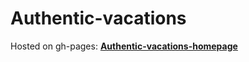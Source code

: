 # Authentic-vacations

Hosted on gh-pages: **[Authentic-vacations-homepage](https://axissixa57.github.io/Authentic-vacations/index.html)**
